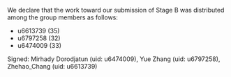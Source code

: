 We declare that the work toward our submission of Stage B was distributed among the group members as follows:

* u6613739 (35)
* u6797258 (32)
* u6474009 (33)

Signed: Mirhady Dorodjatun (uid: u6474009), Yue Zhang (uid: u6797258), Zhehao_Chang (uid: u6613739)